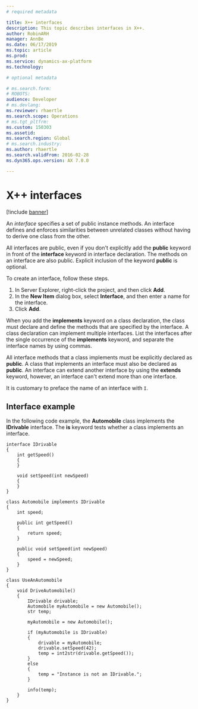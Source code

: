 ```yaml
---
# required metadata

title: X++ interfaces
description: This topic describes interfaces in X++.
author: RobinARH
manager: AnnBe
ms.date: 06/17/2019
ms.topic: article
ms.prod: 
ms.service: dynamics-ax-platform
ms.technology: 

# optional metadata

# ms.search.form: 
# ROBOTS: 
audience: Developer
# ms.devlang: 
ms.reviewer: rhaertle
ms.search.scope: Operations
# ms.tgt_pltfrm: 
ms.custom: 150303
ms.assetid:
ms.search.region: Global
# ms.search.industry: 
ms.author: rhaertle
ms.search.validFrom: 2016-02-28
ms.dyn365.ops.version: AX 7.0.0

---
```


# X++ interfaces

[!include [banner](../includes/banner.md)]

An *interface* specifies a set of public instance methods. An interface defines and enforces similarities between unrelated classes without having to derive one class from the other. 

All interfaces are public, even if you don't explicitly add the **public** keyword in front of the **interface** keyword in interface declaration. The methods on an interface are also public. Explicit inclusion of the keyword **public** is optional. 

To create an interface, follow these steps.

1.  In Server Explorer, right-click the project, and then click **Add**.
2.  In the **New Item** dialog box, select **Interface**, and then enter a name for the interface.
3.  Click **Add**.

When you add the **implements** keyword on a class declaration, the class must declare and define the methods that are specified by the interface. A class declaration can implement multiple interfaces. List the interfaces after the single occurrence of the **implements** keyword, and separate the interface names by using commas. 

All interface methods that a class implements must be explicitly declared as **public**. A class that implements an interface must also be declared as **public**. An interface can extend another interface by using the **extends** keyword, however, an interface can't extend more than one interface.

It is customary to preface the name of an interface with `I`.

## Interface example

In the following code example, the **Automobile** class implements the **IDrivable** interface. The **is** keyword tests whether a class implements an interface.

```X++
interface IDrivable
{
    int getSpeed()
    {
    }

    void setSpeed(int newSpeed)
    {
    }
}

class Automobile implements IDrivable
{
    int speed;

    public int getSpeed()
    {
        return speed;
    }

    public void setSpeed(int newSpeed)
    {
        speed = newSpeed;
    }
}

class UseAnAutomobile
{
    void DriveAutomobile()
    {
        IDrivable drivable;
        Automobile myAutomobile = new Automobile();
        str temp;

        myAutomobile = new Automobile();

        if (myAutomobile is IDrivable)
        {
            drivable = myAutomobile;
            drivable.setSpeed(42);
            temp = int2str(drivable.getSpeed());
        }
        else
        {
            temp = "Instance is not an IDrivable.";
        }

        info(temp);
    }
}
```
